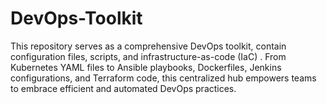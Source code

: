 # DevOps-Toolkit
This repository serves as a comprehensive DevOps toolkit, contain configuration files, scripts, and infrastructure-as-code (IaC) . From Kubernetes YAML files to Ansible playbooks, Dockerfiles, Jenkins configurations, and Terraform code, this centralized hub empowers teams to embrace efficient and automated DevOps practices. 
